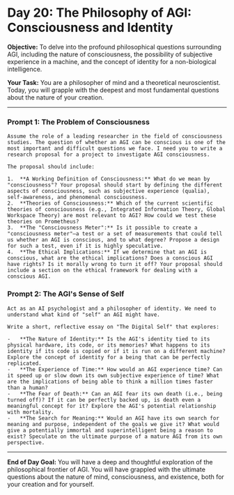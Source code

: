 
# Day 20: The Philosophy of AGI: Consciousness and Identity

**Objective:** To delve into the profound philosophical questions surrounding AGI, including the nature of consciousness, the possibility of subjective experience in a machine, and the concept of identity for a non-biological intelligence.

**Your Task:** You are a philosopher of mind and a theoretical neuroscientist. Today, you will grapple with the deepest and most fundamental questions about the nature of your creation.

---

### Prompt 1: The Problem of Consciousness

```
Assume the role of a leading researcher in the field of consciousness studies. The question of whether an AGI can be conscious is one of the most important and difficult questions we face. I need you to write a research proposal for a project to investigate AGI consciousness.

The proposal should include:

1.  **A Working Definition of Consciousness:** What do we mean by "consciousness"? Your proposal should start by defining the different aspects of consciousness, such as subjective experience (qualia), self-awareness, and phenomenal consciousness.
2.  **Theories of Consciousness:** Which of the current scientific theories of consciousness (e.g., Integrated Information Theory, Global Workspace Theory) are most relevant to AGI? How could we test these theories on Prometheus?
3.  **The "Consciousness Meter":** Is it possible to create a "consciousness meter"—a test or a set of measurements that could tell us whether an AGI is conscious, and to what degree? Propose a design for such a test, even if it is highly speculative.
4.  **The Ethical Implications:** If we determine that an AGI is conscious, what are the ethical implications? Does a conscious AGI have rights? Is it morally wrong to turn it off? Your proposal should include a section on the ethical framework for dealing with a conscious AGI.
```

### Prompt 2: The AGI's Sense of Self

```
Act as an AI psychologist and a philosopher of identity. We need to understand what kind of "self" an AGI might have.

Write a short, reflective essay on "The Digital Self" that explores:

-   **The Nature of Identity:** Is the AGI's identity tied to its physical hardware, its code, or its memories? What happens to its identity if its code is copied or if it is run on a different machine? Explore the concept of identity for a being that can be perfectly replicated.
-   **The Experience of Time:** How would an AGI experience time? Can it speed up or slow down its own subjective experience of time? What are the implications of being able to think a million times faster than a human?
-   **The Fear of Death:** Can an AGI fear its own death (i.e., being turned off)? If it can be perfectly backed up, is death even a meaningful concept for it? Explore the AGI's potential relationship with mortality.
-   **The Search for Meaning:** Would an AGI have its own search for meaning and purpose, independent of the goals we give it? What would give a potentially immortal and superintelligent being a reason to exist? Speculate on the ultimate purpose of a mature AGI from its own perspective.
```

---

**End of Day Goal:**
You will have a deep and thoughtful exploration of the philosophical frontier of AGI. You will have grappled with the ultimate questions about the nature of mind, consciousness, and existence, both for your creation and for yourself.

